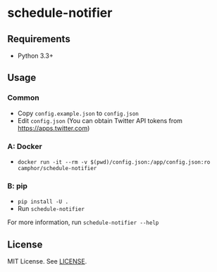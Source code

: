 # schedule-notifier

## Requirements
* Python 3.3+

## Usage
### Common
* Copy `config.example.json` to `config.json`
* Edit `config.json` (You can obtain Twitter API tokens from https://apps.twitter.com)

### A: Docker
* `docker run -it --rm -v $(pwd)/config.json:/app/config.json:ro camphor/schedule-notifier`

### B: pip
* `pip install -U .`
* Run `schedule-notifier`

For more information, run `schedule-notifier --help`

## License
MIT License. See [LICENSE](LICENSE).
